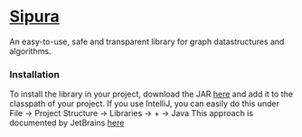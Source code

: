 # [Sipura](https://www.google.com/maps/@-2.2124651,99.6788144,12.01z)

An easy-to-use, safe and transparent library for graph datastructures and algorithms.

### Installation

To install the library in your project, download the
JAR [here](https://www.dropbox.com/s/pyf669f9c2tu13t/sipura-22.12.1-all.jar?dl=0) and add it to the classpath of your
project.
If you use IntelliJ, you can easily do this under File -> Project Structure -> Libraries -> + -> Java
This approach is documented by
JetBrains [here](https://www.jetbrains.com/help/idea/library.html#define-a-project-library)
